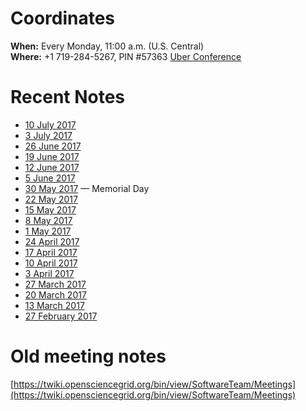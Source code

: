# Coordinates

**When:** Every Monday, 11:00 a.m. (U.S. Central)    
**Where:** +1 719-284-5267, PIN #57363 [Uber Conference](https://www.uberconference.com/osgblin)

# Recent Notes

  * [10 July 2017](meetings/2017/TechArea20170710.md)
  * [3 July 2017](meetings/2017/TechArea20170703.md)
  * [26 June 2017](meetings/2017/TechArea20170626.md)
  * [19 June 2017](meetings/2017/TechArea20170619.md)
  * [12 June 2017](meetings/2017/TechArea20170612.md)
  * [5 June 2017](meetings/2017/TechArea20170605.md)
  * [30 May 2017](meetings/2017/TechArea20170530.md) &mdash; Memorial Day
  * [22 May 2017](meetings/2017/TechArea20170522.md)
  * [15 May 2017](meetings/2017/TechArea20170515.md)
  * [8 May 2017](meetings/2017/TechArea20170508.md)
  * [1 May 2017](meetings/2017/TechArea20170501.md)
  * [24 April 2017](meetings/2017/TechArea20170424.md)
  * [17 April 2017](meetings/2017/TechArea20170417.md)
  * [10 April 2017](https://twiki.opensciencegrid.org/bin/view/SoftwareTeam/TechAreaMeeting20170410)
  * [3 April 2017](https://twiki.opensciencegrid.org/bin/view/SoftwareTeam/TechAreaMeeting20170403)
  * [27 March 2017](https://twiki.opensciencegrid.org/bin/view/SoftwareTeam/TechAreaMeeting20170327)
  * [20 March 2017](https://twiki.opensciencegrid.org/bin/view/SoftwareTeam/TechAreaMeeting20170320)
  * [13 March 2017](https://twiki.opensciencegrid.org/bin/view/SoftwareTeam/TechAreaMeeting20170313)
  * [27 February 2017](meetings/2017/TechArea20170227.md)

# Old meeting notes

[https://twiki.opensciencegrid.org/bin/view/SoftwareTeam/Meetings](https://twiki.opensciencegrid.org/bin/view/SoftwareTeam/Meetings)
